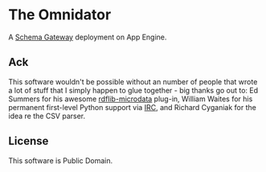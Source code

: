 # The Omnidator

A [Schema Gateway](https://github.com/mhausenblas/schema-org-rdf/tree/master/tools/schema-gateway) deployment on App Engine.


## Ack

This software wouldn't be possible without an number of people that wrote a lot of stuff that I simply happen to glue together - big thanks go out to: Ed Summers for his awesome [rdflib-microdata](https://github.com/edsu/rdflib-microdata) plug-in, William Waites for his permanent first-level Python support via [IRC](http://chatlogs.planetrdf.com/swig/), and Richard Cyganiak for the idea re the CSV parser.

## License

This software is Public Domain.